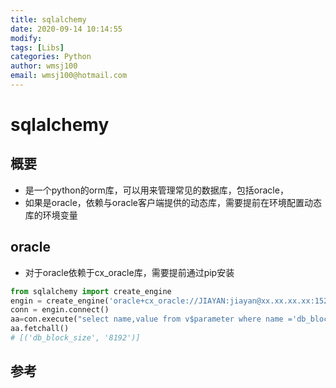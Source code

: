 ```yaml
---
title: sqlalchemy
date: 2020-09-14 10:14:55
modify: 
tags: [Libs]
categories: Python
author: wmsj100
email: wmsj100@hotmail.com
---
```


# sqlalchemy

## 概要

- 是一个python的orm库，可以用来管理常见的数据库，包括oracle，
- 如果是oracle，依赖与oracle客户端提供的动态库，需要提前在环境配置动态库的环境变量

## oracle

- 对于oracle依赖于cx_oracle库，需要提前通过pip安装
```python
from sqlalchemy import create_engine
engin = create_engine('oracle+cx_oracle://JIAYAN:jiayan@xx.xx.xx.xx:1522/orcl',encoding='utf8',echo=True)
conn = engin.connect()
aa=con.execute("select name,value from v$parameter where name ='db_block_size'")
aa.fetchall()
# [('db_block_size', '8192')]

```

## 参考

